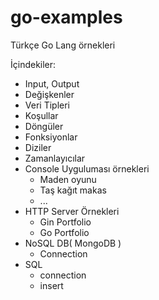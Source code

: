 # go-examples
Türkçe Go Lang örnekleri

İçindekiler:
  - Input, Output
  - Değişkenler
  - Veri Tipleri
  - Koşullar
  - Döngüler
  - Fonksiyonlar
  - Diziler
  - Zamanlayıcılar
  - Console Uyguluması örnekleri
    - Maden oyunu
    - Taş kağıt makas
    - ...
  - HTTP Server Örnekleri
    - Gin Portfolio
    - Go Portfolio
  - NoSQL DB( MongoDB )
    - Connection
  - SQL
    - connection
    - insert
    

  
